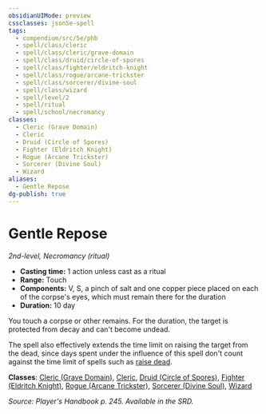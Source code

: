 ```yaml
---
obsidianUIMode: preview
cssclasses: json5e-spell
tags:
  - compendium/src/5e/phb
  - spell/class/cleric
  - spell/class/cleric/grave-domain
  - spell/class/druid/circle-of-spores
  - spell/class/fighter/eldritch-knight
  - spell/class/rogue/arcane-trickster
  - spell/class/sorcerer/divine-soul
  - spell/class/wizard
  - spell/level/2
  - spell/ritual
  - spell/school/necromancy
classes:
  - Cleric (Grave Domain)
  - Cleric
  - Druid (Circle of Spores)
  - Fighter (Eldritch Knight)
  - Rogue (Arcane Trickster)
  - Sorcerer (Divine Soul)
  - Wizard
aliases:
  - Gentle Repose
dg-publish: true
---
```

# Gentle Repose
*2nd-level, Necromancy (ritual)*  

- **Casting time:** 1 action unless cast as a ritual
- **Range:** Touch
- **Components:** V, S, a pinch of salt and one copper piece placed on each of the corpse's eyes, which must remain there for the duration
- **Duration:** 10 day

You touch a corpse or other remains. For the duration, the target is protected from decay and can't become undead.

The spell also effectively extends the time limit on raising the target from the dead, since days spent under the influence of this spell don't count against the time limit of spells such as [raise dead](/Admin/CLI/spells/raise-dead.md).

**Classes**: [Cleric (Grave Domain)](/Admin/CLI/classes/cleric-grave-domain-xge.md), [Cleric](/Admin/CLI/classes/cleric.md), [Druid (Circle of Spores)](/Admin/CLI/classes/druid-circle-of-spores-tce.md), [Fighter (Eldritch Knight)](/Admin/CLI/classes/fighter-eldritch-knight.md), [Rogue (Arcane Trickster)](/Admin/CLI/classes/rogue-arcane-trickster.md), [Sorcerer (Divine Soul)](/Admin/CLI/classes/sorcerer-divine-soul-xge.md), [Wizard](/Admin/CLI/classes/wizard.md)

*Source: Player's Handbook p. 245. Available in the SRD.*